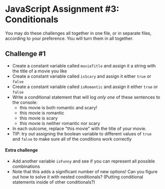 # JavaScript Assignment #3: Conditionals

You may do these challenges all together in one file, or in separate files, according to your preference. You will turn them in all together.

## Challenge #1

-   Create a constant variable called `movieTitle` and assign it a string with the title of a movie you like
-   Create a constant variable called `isScary` and assign it either `true` or `false`
-   Create a constant variable called `isRomantic` and assign it either `true` or `false`
-   Write a conditional statement that will log _only one_ of these sentences to the console:
    -   this movie is both romantic and scary!
    -   this movie is romantic
    -   this movie is scary
    -   this movie is neither romantic nor scary
-   In each outcome, replace "this movie" with the title of your movie.
-   TIP: try out assigning the boolean variable to different values of `true` and `false` to make sure all of the conditions work correctly

#### Extra challenge

-   Add another variable `isFunny` and see if you can represent all possible combinations
-   Note that this adds a significant number of new options! Can you figure out how to solve it with nested conditionals? (Putting conditional statements inside of other conditionals?)
